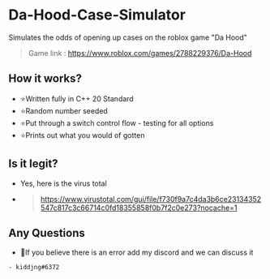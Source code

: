 # Da-Hood-Case-Simulator
Simulates the odds of opening up cases on the roblox game "Da Hood"

>Game link : https://www.roblox.com/games/2788229376/Da-Hood

## How it works?

- ⭐Written fully in C++ 20 Standard
- ⭐Random number seeded
- ⭐Put through a switch control flow - testing for all options
- ⭐Prints out what you would of gotten

## Is it legit?
- Yes, here is the virus total
- > https://www.virustotal.com/gui/file/f730f9a7c4da3b6ce23134352547c817c3c66714c0fd18355858f0b7f2c0e273?nocache=1

## Any Questions
- 🤔If you believe there is an error add my discord and we can discuss it
 ```
- kiddjng#6372
```

